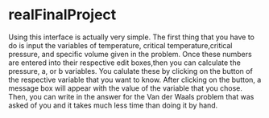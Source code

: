 # realFinalProject
Using this interface is actually very simple. The first thing that you have to do is input the variables
of temperature, critical temperature,critical pressure, and specific volume given in the problem. Once these numbers are entered
into their respective edit boxes,then you can calculate the pressure, a, or b variables. You calulate these
by clicking on the button of the respective variable that you want to know. After clicking on the button, a 
message box will appear with the value of the variable that you chose. Then, you can write in the answer for 
the Van der Waals problem that was asked of you and it takes much less time than doing it by hand.
